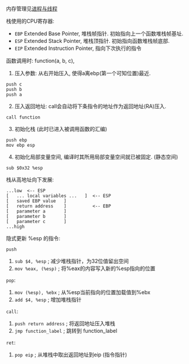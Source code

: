 内存管理见[进程与线程](../../../System/Process/进程与线程.md)

栈使用的CPU寄存器:
- `EBP` Extended Base Pointer, 堆栈帧指针. 初始指向上一个函数堆栈帧基址.
- `ESP` Extended Stack Pointer, 堆栈顶指针. 初始指向函数堆栈帧底部.
- `EIP` Extended Instruction Pointer, 指向下次执行的指令

函数调用时: function(a, b, c), 
1. 压入参数: 从右开始压入, 使得a离ebp(第一个可知位置)最近.
```
push c
push b
push a
```
2. 压入返回地址: call会自动将下条指令的地址作为返回地址(RA)压入.
```
call function
```
3. 初始化栈 (此时已进入被调用函数的汇编)
```
push ebp
mov ebp esp
```
4. 初始化局部变量空间, 编译时其所用局部变量空间就已被固定. (静态空间)
```assembly
sub $0x32 %esp
```

栈从高地址向下发展:
```
...low  <-- ESP
[   ... local variables ...   ]  <-- ESP
[   saved EBP value   ]
[   return address    ]          <-- EBP
[   parameter a       ]
[   parameter b       ]
[   parameter c       ]
...high
```

隐式更新 %esp 的指令:

`push`   
1. `sub $4, %esp`      ; 减少堆栈指针，为32位值留出空间 
2. `mov %eax, (%esp)`  ; 将%eax的内容写入新的%esp指向的位置

`pop`:    
1. `mov (%esp), %ebx`  ; 从%esp当前指向的位置加载值到%ebx
2. `add $4, %esp`      ; 增加堆栈指针

`call`:
1. `push return address` ; 将返回地址压入堆栈
2. `jmp function_label`  ; 跳转到 function_label

`ret`:
1. `pop eip`     ; 从堆栈中取出返回地址到eip (指令指针)